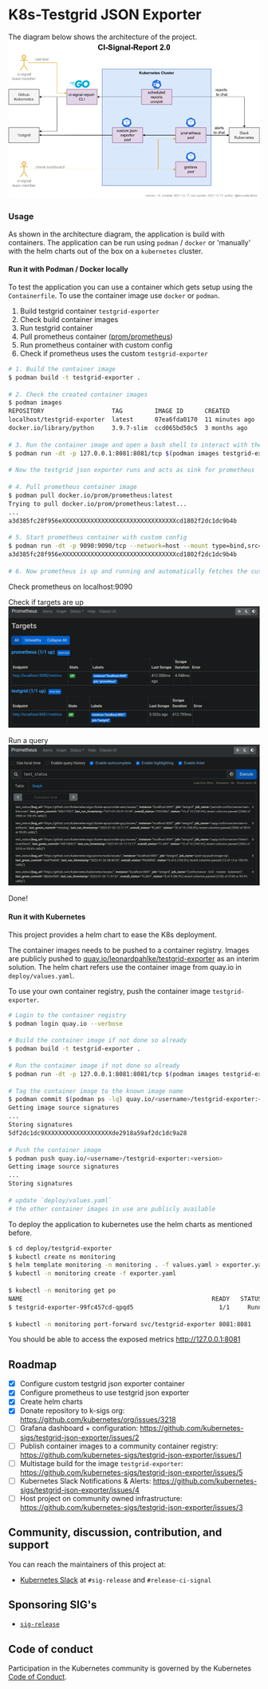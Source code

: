 # K8s-Testgrid JSON Exporter

The diagram below shows the architecture of the project. 
![Overview](./assets/k8s-ci-signal-report-arch.drawio.png)

### Usage

As shown in the architecture diagram, the application is build with containers. The application can be run using `podman` / `docker` or 'manually' with the helm charts out of the box on a `kubernetes` cluster. 

#### Run it with Podman / Docker locally

To test the application you can use a container which gets setup using the `Containerfile`.
To use the container image use `docker` or `podman`.

1. Build testgrid container `testgrid-exporter`
2. Check build container images
3. Run testgrid container
4. Pull prometheus container ([prom/prometheus](https://hub.docker.com/r/prom/prometheus))
5. Run prometheus container with custom config
6. Check if prometheus uses the custom `testgrid-exporter`

```bash
# 1. Build the container image
$ podman build -t testgrid-exporter .

# 2. Check the created container images
$ podman images
REPOSITORY                   TAG         IMAGE ID      CREATED         SIZE
localhost/testgrid-exporter  latest      07ea6fda0170  11 minutes ago  137 MB
docker.io/library/python     3.9.7-slim  ccd065bd50c5  3 months ago    127 MB

# 3. Run the container image and open a bash shell to interact with the running container
$ podman run -dt -p 127.0.0.1:8081:8081/tcp $(podman images testgrid-exporter --quiet)

# Now the testgrid json exporter runs and acts as sink for prometheus

# 4. Pull prometheus container image
$ podman pull docker.io/prom/prometheus:latest
Trying to pull docker.io/prom/prometheus:latest...
...
a3d385fc28f956eXXXXXXXXXXXXXXXXXXXXXXXXXXXXXXXXcd1802f2dc1dc9b4b

# 5. Start prometheus container with custom config
$ podman run -dt -p 9090:9090/tcp --network=host --mount type=bind,src=test/docker/prometheus.yml,target=/etc/prometheus/prometheus.yml $(podman images prom/prometheus --quiet)
a3d385fc28f956eXXXXXXXXXXXXXXXXXXXXXXXXXXXXXXXXcd1802f2dc1dc9b4b

# 6. Now prometheus is up and running and automatically fetches the custom testgrid-exporter
```

Check prometheus on localhost:9090

Check if targets are up
![Targets](./assets/prometheus-targets.png)

Run a query
![Query](./assets/prometheus-query.png)

Done!

#### Run it with Kubernetes
This project provides a helm chart to ease the K8s deployment. 

The container images needs to be pushed to a container registry.
Images are publicly pushed to [quay.io/leonardpahlke/testgrid-exporter](https://quay.io/repository/leonardpahlke/testgrid-exporter?tag=latest&tab=tags) as an interim solution.
The helm chart refers use the container image from quay.io in `deploy/values.yaml`.

To use your own container registry, push the container image `testgrid-exporter`.

```bash
# Login to the container registry
$ podman login quay.io --verbose

# Build the container image if not done so already
$ podman build -t testgrid-exporter .

# Run the contaimer image if not done so already
$ podman run -dt -p 127.0.0.1:8081:8081/tcp $(podman images testgrid-exporter --quiet)

# Tag the container image to the known image name
$ podman commit $(podman ps -lq) quay.io/<username>/testgrid-exporter:<version>
Getting image source signatures
...
Storing signatures
5df2dc1dc9XXXXXXXXXXXXXXXXXXXde2918a59af2dc1dc9a28

# Push the container image
$ podman push quay.io/<username>/testgrid-exporter:<version>
Getting image source signatures
...
Storing signatures

# update `deploy/values.yaml`
# the other container images in use are publicly available
```

To deploy the application to kubernetes use the helm charts as mentioned before.

``` bash
$ cd deploy/testgrid-exporter
$ kubectl create ns monitoring
$ helm template monitoring -n monitoring . -f values.yaml > exporter.yaml
$ kubectl -n monitoring create -f exporter.yaml

$ kubectl -n monitoring get po 
NAME                                                     READY   STATUS    RESTARTS        AGE
$ testgrid-exporter-99fc457cd-qpqd5                        1/1     Running   0               1m

$ kubectl -n monitoring port-forward svc/testgrid-exporter 8081:8081
```

You should be able to access the exposed metrics http://127.0.0.1:8081

## Roadmap

- [X] Configure custom testgrid json exporter container
- [X] Configure prometheus to use testgrid json exporter
- [X] Create helm charts
- [x] Donate repository to k-sigs org: https://github.com/kubernetes/org/issues/3218
- [ ] Grafana dashboard + configuration: https://github.com/kubernetes-sigs/testgrid-json-exporter/issues/2
- [ ] Publish container images to a community container registry: https://github.com/kubernetes-sigs/testgrid-json-exporter/issues/1
- [ ] Multistage build for the image `testgrid-exporter`: https://github.com/kubernetes-sigs/testgrid-json-exporter/issues/5
- [ ] Kubernetes Slack Notifications & Alerts: https://github.com/kubernetes-sigs/testgrid-json-exporter/issues/4
- [ ] Host project on community owned infrastructure: https://github.com/kubernetes-sigs/testgrid-json-exporter/issues/3

## Community, discussion, contribution, and support
You can reach the maintainers of this project at:

* [Kubernetes Slack](https://slack.k8s.io/) at `#sig-release` and `#release-ci-signal`

## Sponsoring SIG's
* [`sig-release`](https://github.com/kubernetes/sig-release)

## Code of conduct
Participation in the Kubernetes community is governed by the Kubernetes [Code of Conduct](code-of-conduct.md).
